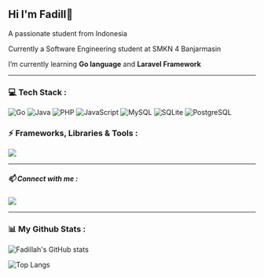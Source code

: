 ## Hi I'm Fadill👋

A passionate student from Indonesia  

Currently a Software Engineering student at SMKN 4 Banjarmasin  

I’m currently learning **Go language** and **Laravel Framework**

---

### 💻 Tech Stack :
<p>
  <!-- Programming Languages -->
  <img src="https://img.shields.io/badge/Go-00ADD8?style=for-the-badge&logo=go&logoColor=white" alt="Go" />
  <img src="https://img.shields.io/badge/Java-ED8B00?style=for-the-badge&logo=openjdk&logoColor=white" alt="Java" />
  <img src="https://img.shields.io/badge/PHP-777BB4?style=for-the-badge&logo=php&logoColor=white" alt="PHP" />
  <img src="https://img.shields.io/badge/JavaScript-F7DF1E?style=for-the-badge&logo=javascript&logoColor=black" alt="JavaScript" />

  <!-- Databases -->
  <img src="https://img.shields.io/badge/MySQL-4479A1?style=for-the-badge&logo=mysql&logoColor=white" alt="MySQL" />
  <img src="https://img.shields.io/badge/SQLite-003B57?style=for-the-badge&logo=sqlite&logoColor=white" alt="SQLite" />
  <img src="https://img.shields.io/badge/PostgreSQL-336791?style=for-the-badge&logo=postgresql&logoColor=white" alt="PostgreSQL" />
</p>

### ⚡ Frameworks, Libraries & Tools :
<p>
  <img src="https://skillicons.dev/icons?i=laravel,react,bootstrap,tailwind,git,github,vscode,androidstudio" />
</p>

---

##### 📫 Connect with me :
<a href="https://instagram.com/fadiielll_" target="_blank">
    <img src="https://skillicons.dev/icons?i=instagram" />
</a>

---

### 📊 My Github Stats :
![Fadillah's GitHub stats](https://github-readme-stats.vercel.app/api?username=Fadell-Karlsefni&show_icons=true&theme=chartreuse-dark)  

![Top Langs](https://github-readme-stats.vercel.app/api/top-langs/?username=Fadell-Karlsefni&show_icons=true&theme=chartreuse-dark&layout=compact)
